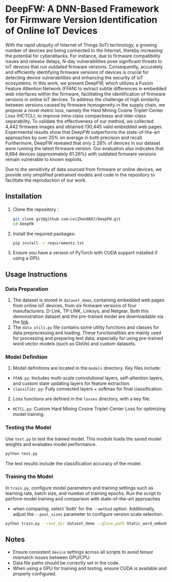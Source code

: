 # DeepFW: A DNN-Based Framework for Firmware Version Identification of Online IoT Devices

With the rapid ubiquity of Internet of Things (IoT) technology, a growing number of devices are being connected to the Internet, thereby increasing the potential for cyberattacks. For instance, due to firmware compatibility issues and release delays, $N$-day vulnerabilities pose significant threats to IoT devices that run outdated firmware versions. Consequently, accurately and efficiently identifying firmware versions of devices is crucial for detecting device vulnerabilities and enhancing the security of IoT ecosystems. 
In this work, we present DeepFW, which utilizes a Fusion Feature Attention Network (FFAN) to extract subtle differences in embedded web interfaces within the firmware, facilitating the identification of firmware versions in online IoT devices. To address the challenge of high similarity between versions caused by firmware homogeneity in the supply chain, we propose a novel metric loss, namely the Hard Mining Cosine Triplet-Center Loss (HCTCL), to improve intra-class compactness and inter-class separability. To validate the effectiveness of our method, we collected 4,442 firmware images and obtained 130,445 valid embedded web pages. Experimental results show that DeepFW outperforms the state-of-the-art approaches by over 25\% on average in both precision and recall. Furthermore, DeepFW revealed that only 2.28% of devices in our dataset were running the latest firmware version. Our evaluation also indicates that 6,684 devices (approximately 61.26%) with outdated firmware versions remain vulnerable to known exploits.

Due to the sensitivity of data sourced from firmware or online devices, we provide only simplified pretrained models and code in the repository to facilitate the reproduction of our work.

## Installation

1. Clone the repository：
    ```bash
    git clone git@github.com:LeiZhen0667/DeepFW.git
    cd DeepFW
    ```

2. Install the required packages:
    ```bash
    pip install -r requirements.txt
    ```

3. Ensure you have a version of PyTorch with CUDA support installed if using a GPU.

## Usage Instructions

### Data Preparation

1. The dataset is stored in `dataset_demo`, containing embedded web pages from online IoT devices, from six firmware versions of four manufacturers: D-Link, TP-LINK, Linksys, and Netgear. Both this demonstration dataset and the pre-trained model are downloadable via the [link](https://drive.google.com/file/d/1ymeBUA89LQVOEiBeLQHEDVaRspiDBBiM/view?usp=sharing).
2. The `data_utils.py` file contains some utility functions and classes for data preprocessing and loading. These functionalities are mainly used for processing and preparing text data, especially for using pre-trained word vector models (such as GloVe) and custom datasets.

### Model Definition

1. Model definitions are located in the `models` directory. Key files include:
-  `FFAN.py`: Includes multi-scale convolutional layers, self-attention layers, and custom state updating layers for feature extraction.
-  `classifier.py`: Fully connected layers + softmax for final classification.
2. Loss functions are defined in the `losses` directory, with a key file:
- `HCTCL.py`: Custom Hard Mining Cosine Triplet-Center Loss for optimizing model training.

### Testing the Model

Use `test.py` to test the trained model. This module loads the saved model weights and evaluates model performance.
```bash
python test.py
```
The test results include the classification accuracy of the model.

### Training the Model

In `train.py`, configure model parameters and training settings such as learning rate, batch size, and number of training epochs. Run the script to perform model training and comparison with state-of-the-art approaches 
- when comparing, select 'both' for the `--method` option. Additionally, adjust the `--pool_sizes` parameter to configure version scale selection.

```bash
python train.py --root_dir dataset_demo --glove_path Static_word_embedding_pre-trained_models/glove.6B.300d.txt --method deepfw  --pool_sizes [8,16,32] --output_dir experiment_results
```


## Notes

- Ensure consistent `device` settings across all scripts to avoid tensor mismatch issues between GPU/CPU.
- Data file paths should be correctly set in the code.
- When using a GPU for training and testing, ensure CUDA is available and properly configured.






